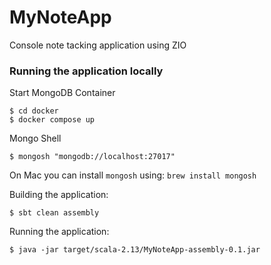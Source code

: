 # MyNoteApp
Console note tacking application using ZIO

### Running the application locally
Start MongoDB Container
```
$ cd docker
$ docker compose up
```

Mongo Shell
```
$ mongosh "mongodb://localhost:27017"
```

On Mac you can install `mongosh` using: `brew install mongosh`

Building the application:
```
$ sbt clean assembly
```

Running the application:
```
$ java -jar target/scala-2.13/MyNoteApp-assembly-0.1.jar
```

